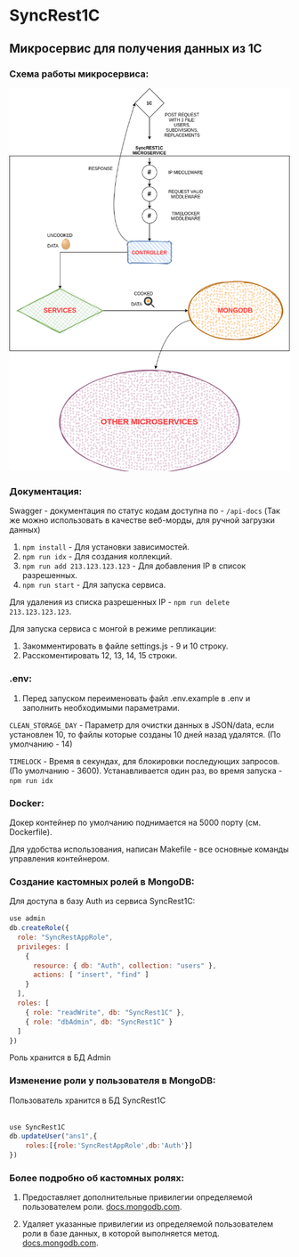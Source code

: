 # SyncRest1C

## Микросервис для получения данных из 1С

### Схема работы микросервиса:
![СХЕМА](./helpers/sheme.png)

### Документация: 
Swagger - документация по статус кодам доступна по - `/api-docs` (Так же можно использовать в качестве веб-морды, для ручной загрузки данных)

1. `npm install` - Для установки зависимостей.
2. `npm run idx` - Для создания коллекций.
3. `npm run add 213.123.123.123` - Для добавления IP в список разрешенных.
4. `npm run start` - Для запуска сервиса.

Для удаления из списка разрешенных IP - `npm run delete 213.123.123.123`.

Для запуска сервиса с монгой в режиме репликации:
1. Закомментировать в файле settings.js - 9 и 10 строку.
2. Расскоментировать 12, 13, 14, 15 строки.

### .env:

1. Перед запуском переименовать файл .env.example в .env и заполнить необходимыми параметрами.

`CLEAN_STORAGE_DAY` - Параметр для очистки данных в JSON/data, если установлен 10, то файлы которые созданы 10 дней назад удалятся. (По умолчанию - 14)

`TIMELOCK` - Время в секундах, для блокировки последующих запросов. (По умолчанию - 3600). Устанавливается один раз, во время запуска - `npm run idx`

### Docker:

Докер контейнер по умолчанию поднимается на 5000 порту (см. Dockerfile).

Для удобства использования, написан Makefile - все основные команды управления контейнером.

### Создание кастомных ролей в MongoDB:

Для доступа в базу Auth из сервиса SyncRest1C:

```javascript
use admin
db.createRole({
  role: "SyncRestAppRole",
  privileges: [
    {
      resource: { db: "Auth", collection: "users" },
      actions: [ "insert", "find" ]
    }
  ],
  roles: [
    { role: "readWrite", db: "SyncRest1C" },
    { role: "dbAdmin", db: "SyncRest1C" }
  ]
})
```

Роль хранится в БД Admin

### Изменение роли у пользователя в MongoDB:

Пользователь хранится в БД SyncRest1C
```javascript

use SyncRest1C
db.updateUser("ans1",{
    roles:[{role:'SyncRestAppRole',db:'Auth'}]
})
```

### Более подробно об кастомных ролях:

1. Предоставляет дополнительные привилегии определяемой пользователем роли. [docs.mongodb.com](https://docs.mongodb.com/manual/reference/method/db.revokePrivilegesFromRole/).

2. Удаляет указанные привилегии из определяемой пользователем роли в базе данных, в которой выполняется метод. [docs.mongodb.com](https://docs.mongodb.com/manual/reference/method/db.grantPrivilegesToRole/).